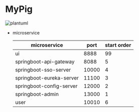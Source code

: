 # MyPig



![plantuml](http://www.plantuml.com/plantuml/png/nLTRRu9G37xdL_IP4yAxCKRObcM9oPOPtyoICq17TB00iYpM_xvpKGG5nD2vYjgIaw_jrmjXd6OyoVmmuzomRYc6OS2feFnX9F2i0HrX-fM4qHAyzSO7yDp93AuN_9VO6HqBceJtECx0yJ_3I3BXkd-QCLDNt-oOE3aGLsDvw-LXamGh3jCWoOC4S6XPTkbmxuXQ23eJHW6oltiNHujmMKvBY7qHXEkIisjQHlrX1x9hSr0UPTqy7R6ieRH2RLLae0uREZvs5aQkha8lMHN91G1kunqs5fKL-b4x-6CLgr5O3NbCjFbfrEYyF1rCd4wVzzeavhvMHUL6ykWi15d6WNNWgRRsAxuGpLmYt5IpPSBmE6lM21zv5dpp7-rqtoA0Bb_po0iIx9sf0Dwa0hI-9x3GfUOvZjCodmrB1nxMFCr2Bmruudserh95SlF6gQywRHsXQpB5AaeNfqoLj7kchu4VffKXCa5_QvmAR1GVxO0qq_Qbsf_UFYw8maCYd69FKO3b53YsAkEyCzHGTb5nizmA8ptP95HfgxJLBZvkspPp5RJhyx9DvcfVsXHGGjw8S9089wV0QM-iw_8oxrqJ60aK7L48ij-9e62RxaWxyyPlPkCWyjKRuIy0)


* microservice

    microservice             | port  | start order |
    ------------------------ | ----- | ----------- |
    ui                       | 8888  | 99          |
    springboot-api-gateway   | 8088  | 5           |
    springboot-sso-server    | 10000 | 4           |
    springboot-eureka-server | 11100 | 3           |
    springboot-config-server | 12000 | 2           |
    springboot-admin         | 13000 | 1           |
    user                     | 10010 | 6           |
